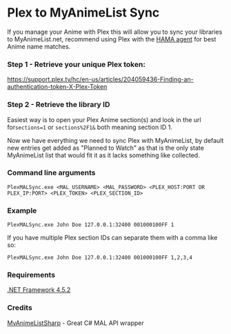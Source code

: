 # Plex to MyAnimeList Sync

If you manage your Anime with Plex this will allow you to sync your libraries to MyAnimeList.net, recommend using Plex with the [HAMA agent](https://github.com/ZeroQI/Hama.bundle) for best Anime name matches.

### Step 1 - Retrieve your unique Plex token:

https://support.plex.tv/hc/en-us/articles/204059436-Finding-an-authentication-token-X-Plex-Token

### Step 2 - Retrieve the library ID

Easiest way is to open your Plex Anime section(s) and look in the url for```sections=1``` or ```sections%2F1&``` both meaning section ID 1.

Now we have everything we need to sync Plex with MyAnimeList, by default new entries get added as "Planned to Watch" as that is the only state MyAnimeList list that would fit it as it lacks something like collected.

### Command line arguments

```PlexMALSync.exe <MAL_USERNAME> <MAL_PASSWORD> <PLEX_HOST:PORT OR PLEX_IP:PORT> <PLEX_TOKEN> <PLEX_SECTION_ID>```

### Example

```PlexMALSync.exe John Doe 127.0.0.1:32400 001000100FF 1```

If you have multiple Plex section IDs can separate them with a comma like so:

```PlexMALSync.exe John Doe 127.0.0.1:32400 001000100FF 1,2,3,4```

### Requirements

[.NET Framework 4.5.2](https://www.microsoft.com/en-us/download/details.aspx?id=42642)

### Credits

[MyAnimeListSharp](https://github.com/dance2die/MyAnimeListSharp) - Great C# MAL API wrapper

